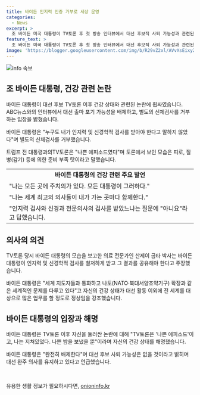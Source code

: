 ```yaml
---
title: 바이든 인지력 인증 거부로 세상 운영
categories:
  - News
excerpt: >
  조 바이든 미국 대통령이 TV토론 후 첫 방송 인터뷰에서 대선 후보직 사퇴 가능성과 관련된 논란에 대응했다. 바이든 대통령은 별도의 신체검사를 거부하고, 자신의 건강 상태를 강조하며 대선 진행에 대한 의문을 일축했다. 또한, TV토론에서의 모습과 관련해 피로와 감기에 의한 문제로 설명하며 후보직 사퇴 가능성을 완전히 배제한다고 강조했다. 이에 대한 사퇴 요구와 트럼프 전 대통령에 대한 비판을 이어가며 자신을 적합한 후보로 소개했다.
feature_text: >
  조 바이든 미국 대통령이 TV토론 후 첫 방송 인터뷰에서 대선 후보직 사퇴 가능성과 관련된 논란에 대응했다. 바이든 대통령은 별도의 신체검사를 거부하고, 자신의 건강 상태를 강조하며 대선 진행에 대한 의문을 일축했다. 또한, TV토론에서의 모습과 관련해 피로와 감기에 의한 문제로 설명하며 후보직 사퇴 가능성을 완전히 배제한다고 강조했다. 이에 대한 사퇴 요구와 트럼프 전 대통령에 대한 비판을 이어가며 자신을 적합한 후보로 소개했다.
image: 'https://blogger.googleusercontent.com/img/b/R29vZ2xl/AVvXsEixyZcFfHzMRdzZMjFBmAUKJYCLCGyLL1o632UiGVXcaFdKo_bkvkuCioo0uUKlGfBVcT3P84aROyZIXSBEx3Aw5nCQ3pTgDom1WDC4m8eifvWiAmWEEVb4x6G_l8C0QH225ldMjyaFvpxGEBGNO37VmDTDMHGhJPq73UglMfDca1-0aw/s1600/blogspot.png'
---
```


<p><img src="https://blogger.googleusercontent.com/img/b/R29vZ2xl/AVvXsEixyZcFfHzMRdzZMjFBmAUKJYCLCGyLL1o632UiGVXcaFdKo_bkvkuCioo0uUKlGfBVcT3P84aROyZIXSBEx3Aw5nCQ3pTgDom1WDC4m8eifvWiAmWEEVb4x6G_l8C0QH225ldMjyaFvpxGEBGNO37VmDTDMHGhJPq73UglMfDca1-0aw/s1600/blogspot.png" alt="info 속보" /></p>

<h2 data-ke-size="size26">조 바이든 대통령, 건강 관련 논란</h2>

<p>바이든 대통령이 대선 후보 TV토론 이후 건강 상태와 관련된 논란에 휩싸였습니다. ABC뉴스와의 인터뷰에서 대선 출마 포기 가능성을 배제하고, 별도의 신체검사를 거부하는 입장을 밝혔습니다.</p>

<p data-ke-size="size16">바이든 대통령은 "누구도 내가 인지력 및 신경학적 검사를 받아야 한다고 말하지 않았다"며 별도의 신체검사를 거부했습니다.</p>

<p data-ke-size="size16">트럼프 전 대통령과의TV토론은 "나쁜 에피소드였다"며 토론에서 보인 모습은 피로, 질병(감기) 등에 의한 준비 부족 탓이라고 말했습니다.</p>

<table style="width: 100%;">
<tbody>
<tr>
<td style="text-align: center; height: 17px;"><b>바이든 대통령의 건강 관련 주요 발언</b></td>
</tr>
<tr>
<td style="text-align: left;">"나는 모든 곳에 주치의가 있다. 모든 대통령이 그러하다."</td>
</tr>
<tr>
<td style="text-align: left;">"나는 세계 최고의 의사들이 내가 가는 곳마다 함께한다."</td>
</tr>
<tr>
<td style="text-align: left;">"인지력 검사와 신경과 전문의사의 검사를 받았느냐는 질문에 "아니요"라고 답했습니다.</td>
</tr>
</tbody>
</table>

<h2 data-ke-size="size26">의사의 의견</h2>

<p>TV토론 당시 바이든 대통령의 모습을 보고한 의료 전문가인 산제이 굽타 박사는 바이든 대통령이 인지력 및 신경학적 검사를 철저하게 받고 그 결과를 공유해야 한다고 주장했습니다.</p>

<p data-ke-size="size16">바이든 대통령은 "세계 지도자들과 통화하고 나토(NATO·북대서양조약기구) 확장과 같은 세계적인 문제를 다루고 있다"고 자신의 건강 상태가 대선 활동 이외에 전 세계를 대상으로 많은 업무를 할 정도로 정상임을 강조했습니다.</p>

<h2 data-ke-size="size26">바이든 대통령의 입장과 해명</h2>

<p>바이든 대통령은 TV토론 이후 자신을 둘러싼 논란에 대해 "TV토론은 '나쁜 에피소드'이고, 나는 지쳐있었다. 나쁜 밤을 보냈을 뿐"이라며 자신의 건강 상태를 해명했습니다.</p>

<p data-ke-size="size16">바이든 대통령은 "완전히 배제한다"며 대선 후보 사퇴 가능성은 없을 것이라고 밝히며 대선 완주 의사를 유지하고 있다고 언급했습니다.</p>

<p data-ke-size="size16">&nbsp;</p>
유용한 생활 정보가 필요하시다면, <a href="https://onioninfo.kr" rel="dofollow">onioninfo.kr</a>


